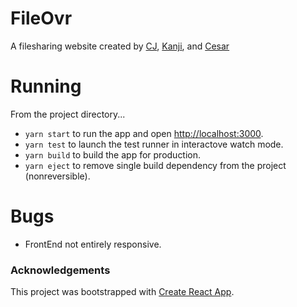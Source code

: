 # FileOvr

A filesharing website created by [CJ](), [Kanji](), and [Cesar]()

# Running

From the project directory...

- `yarn start` to run the app and open [http://localhost:3000](http://localhost:3000).
- `yarn test` to launch the test runner in interactove watch mode.
- `yarn build` to build the app for production.
- `yarn eject` to remove single build dependency from the project (nonreversible).

# Bugs

- FrontEnd not entirely responsive.

### Acknowledgements

This project was bootstrapped with [Create React App](https://github.com/facebook/create-react-app).
